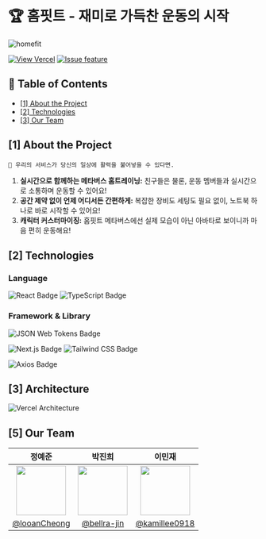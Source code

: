 # 🏆 홈핏트 - 재미로 가득찬 운동의 시작

<!--프로젝트 대문 이미지-->
![homefit](https://github.com/user-attachments/assets/68d77b53-7323-4ad3-8adf-14d40dd2943a)

<!--프로젝트 버튼-->
[![View Vercel][view-vercel-badge]][view-vercel-url] [![Issue feature][issue-feature-shield]][issue-feature-url]

<!--목차-->
## 📖 Table of Contents
- [[1] About the Project](#1-about-the-project)
- [[2] Technologies](#2-technologies)
- [[3] Our Team](#3-our-team)

## [1] About the Project

`🌟 우리의 서비스가 당신의 일상에 활력을 불어넣을 수 있다면.`
1. **실시간으로 함께하는 메타버스 홈트레이닝:** 친구들은 물론, 운동 멤버들과 실시간으로 소통하며 운동할 수 있어요!
2. **공간 제약 없이 언제 어디서든 간편하게:** 복잡한 장비도 세팅도 필요 없이, 노트북 하나로 바로 시작할 수 있어요! 
3. **캐릭터 커스터마이징:** 홈핏트 메타버스에선 실제 모습이 아닌 아바타로 보이니까 마음 편히 운동해요!

## [2] Technologies

### Language

![React Badge](https://img.shields.io/badge/React-61DAFB?logo=react&logoColor=000&style=for-the-badge)
![TypeScript Badge](https://img.shields.io/badge/TypeScript-3178C6?logo=typescript&logoColor=fff&style=for-the-badge)

### Framework & Library

![JSON Web Tokens Badge](https://img.shields.io/badge/JSON%20Web%20Tokens-000?logo=jsonwebtokens&logoColor=fff&style=for-the-badge)

![Next.js Badge](https://img.shields.io/badge/Next.js-000?logo=nextdotjs&logoColor=fff&style=for-the-badge)
![Tailwind CSS Badge](https://img.shields.io/badge/Tailwind%20CSS-06B6D4?logo=tailwindcss&logoColor=fff&style=for-the-badge)

![Axios Badge](https://img.shields.io/badge/Axios-5A29E4?logo=axios&logoColor=fff&style=for-the-badge)

## [3] Architecture
![Vercel Architecture](https://b1410584.smushcdn.com/1410584/wp-content/uploads/2022/11/v2-1024x727.png?lossy=0&strip=1&webp=1)

## [5] Our Team

|                                                                **정예준**                                                                 |                                                                  **박진희**                                                                   |                                                                  **이민재**                                                                  |
|:--------------------------------------------------------------------------------------------------------------------------------------:|:------------------------------------------------------------------------------------------------------------------------------------------:|:-----------------------------------------------------------------------------------------------------------------------------------------:|
| <a href="https://github.com/LooanCheong"><img src="https://avatars.githubusercontent.com/u/113380447?v=4" width="100em" height="100em"></a> | <a href="https://github.com/bellra-jin"><img src="https://avatars.githubusercontent.com/u/154574324?v=4" width="100em" height="100em"></a> | <a href="https://github.com/kamillee0918"><img src="https://avatars.githubusercontent.com/u/17983434?v=4" width="100em" height="100em"></a> |
|                                                 [@looanCheong](https://github.com/looanCheong)                                                 |                                                [@bellra-jin](https://github.com/bellra-jin)                                                |                                                [@kamillee0918](https://github.com/kamillee0918)                                                 |

<!--Url for Buttons-->
[view-vercel-badge]: https://img.shields.io/badge/Vercel-000?logo=vercel&logoColor=fff&style=for-the-badge
[view-vercel-url]: https://admin-homefit.vercel.app
[issue-feature-shield]: https://img.shields.io/badge/-%E2%9C%A8%20request%20feature-A9D0F5?style=for-the-badge
[issue-feature-url]: https://github.com/MTVS-Sept-Collaboration/Front-End/issues
